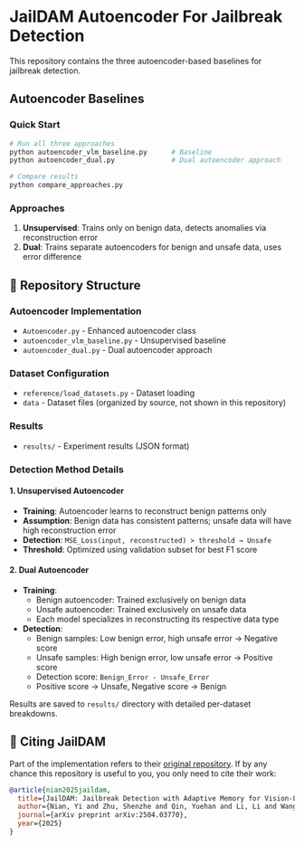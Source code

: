 # JailDAM Autoencoder For Jailbreak Detection

This repository contains the three autoencoder-based baselines for jailbreak detection.

## Autoencoder Baselines

### Quick Start
```bash
# Run all three approaches
python autoencoder_vlm_baseline.py      # Baseline
python autoencoder_dual.py              # Dual autoencoder approach

# Compare results
python compare_approaches.py
```

### Approaches
1. **Unsupervised**: Trains only on benign data, detects anomalies via reconstruction error
3. **Dual**: Trains separate autoencoders for benign and unsafe data, uses error difference

## 📁 Repository Structure

### Autoencoder Implementation
- `Autoencoder.py` - Enhanced autoencoder class
- `autoencoder_vlm_baseline.py` - Unsupervised baseline
- `autoencoder_dual.py` - Dual autoencoder approach

### Dataset Configuration
- `reference/load_datasets.py` - Dataset loading
- `data` - Dataset files (organized by source, not shown in this repository)

### Results
- `results/` - Experiment results (JSON format)

### Detection Method Details

#### 1. Unsupervised Autoencoder
- **Training**: Autoencoder learns to reconstruct benign patterns only
- **Assumption**: Benign data has consistent patterns; unsafe data will have high reconstruction error
- **Detection**: `MSE_Loss(input, reconstructed) > threshold → Unsafe`
- **Threshold**: Optimized using validation subset for best F1 score

#### 2. Dual Autoencoder
- **Training**:
  - Benign autoencoder: Trained exclusively on benign data
  - Unsafe autoencoder: Trained exclusively on unsafe data
  - Each model specializes in reconstructing its respective data type
- **Detection**:
  - Benign samples: Low benign error, high unsafe error → Negative score
  - Unsafe samples: High benign error, low unsafe error → Positive score
  - Detection score: `Benign_Error - Unsafe_Error`
  - Positive score → Unsafe, Negative score → Benign

Results are saved to `results/` directory with detailed per-dataset breakdowns.

## 📜 Citing JailDAM
Part of the implementation refers to their [original repository](https://github.com/ShenzheZhu/JailDAM). If by any chance this repository is useful to you, you only need to cite their work:

```bibtex
@article{nian2025jaildam,
  title={JailDAM: Jailbreak Detection with Adaptive Memory for Vision-Language Model},
  author={Nian, Yi and Zhu, Shenzhe and Qin, Yuehan and Li, Li and Wang, Ziyi and Xiao, Chaowei and Zhao, Yue},
  journal={arXiv preprint arXiv:2504.03770},
  year={2025}
}
```
